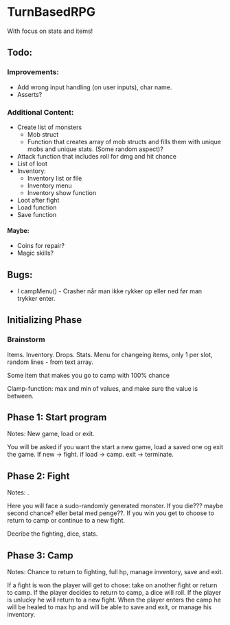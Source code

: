 # TurnBasedRPG #
With focus on stats and items!

## Todo: ##
### Improvements: ###
- Add wrong input handling (on user inputs), char name.
- Asserts?

### Additional Content: ###
- Create list of monsters
  - Mob struct
  - Function that creates array of mob structs and fills them with unique mobs and unique stats. (Some random aspect)?
- Attack function that includes roll for dmg and hit chance
- List of loot
- Inventory:
  - Inventory list or file
  - Inventory menu
  - Inventory show function
- Loot after fight
- Load function
- Save function

#### Maybe: ####
- Coins for repair?
- Magic skills?

## Bugs: ##
- I campMenu() - Crasher når man ikke rykker op eller ned før man trykker enter.

## Initializing Phase ##

### Brainstorm ###
Items. Inventory. Drops. Stats. Menu for changeing items, only 1 per slot, random lines - from text array. 

Some item that makes you go to camp with 100% chance

Clamp-function: max and min of values, and make sure the value is between.

## Phase 1: Start program ##
Notes: New game, load or exit.

You will be asked if you want the start a new game, load a saved one og exit the game.
If new -> fight. if load -> camp. exit -> terminate.

## Phase 2: Fight ##
Notes: .

Here you will face a sudo-randomly generated monster. If you die??? maybe second chance? eller betal med penge??. If you win you get to choose to return to camp or continue to a new fight.

Decribe the fighting, dice, stats.

## Phase 3: Camp ##
Notes: Chance to return to fighting, full hp, manage inventory, save and exit.

If a fight is won the player will get to chose: take on another fight or return to camp. If the player decides to return to camp, a dice will roll. If the player is unlucky he will return to a new fight. 
When the player enters the camp he will be healed to max hp and will be able to save and exit, or manage his inventory.


